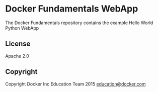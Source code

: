 Docker Fundamentals WebApp
==========================

The Docker Fundamentals repository contains the example Hello World Python WebApp

## License

Apache 2.0

## Copyright

Copyright Docker Inc Education Team 2015 <education@docker.com>

